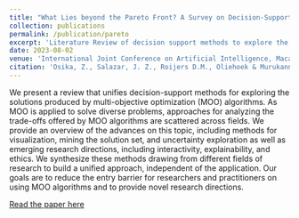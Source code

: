 ```yaml
---
title: "What Lies beyond the Pareto Front? A Survey on Decision-Support Methods for Multi-Objective Optimization"
collection: publications
permalink: /publication/pareto
excerpt: 'Literature Review of decision support methods to explore the Pareto front in multi-objective decision making'
date: 2023-08-02
venue: 'International Joint Conference on Artificial Intelligence, Macau 2023'
citation: 'Osika, Z., Salazar, J. Z., Roijers D.M., Oliehoek & Murukannaiah F.A., P. K., What Lies beyond the Pareto Front? A Survey on Decision-Support Methods for Multi-Objective Optimization, IJCAI'23, Macau'
---
```

We present a review that unifies decision-support methods for exploring the solutions produced by multi-objective optimization (MOO) algorithms. As MOO is applied to solve diverse problems, approaches for analyzing the trade-offs offered by MOO algorithms are scattered across fields. We provide an overview of the advances on this topic, including methods for visualization, mining the solution set, and uncertainty exploration as well as emerging research directions, including interactivity, explainability, and ethics. We synthesize these methods drawing from different fields of research to build a unified approach, independent of the application. Our goals are to reduce the entry barrier for researchers and practitioners on using MOO algorithms and to provide novel research directions.


[Read the paper here](https://arxiv.org/pdf/2311.11288.pdf)

